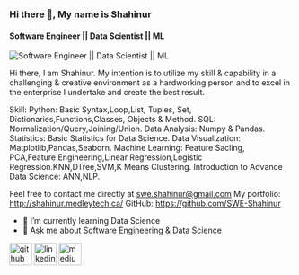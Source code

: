 ### Hi there 👋, My name is Shahinur
#### Software Engineer || Data Scientist || ML 
![Software Engineer || Data Scientist || ML ](https://media.licdn.com/dms/image/D5616AQGjf9fc6luekQ/profile-displaybackgroundimage-shrink_350_1400/0/1694338467471?e=1702512000&v=beta&t=NoSdUQUV1YZ1vZejJTPrxYxaXjpRRl7eDU2spaREZ6g)

Hi there, I am Shahinur. My intention is to utilize my skill & capability in a challenging & creative environment as a hardworking person and to excel in the enterprise I undertake and create the best result.

Skill:
Python: Basic Syntax,Loop,List, Tuples, Set, Dictionaries,Functions,Classes, Objects & Method.
SQL: Normalization/Query,Joining/Union.
Data Analysis: Numpy & Pandas.
Statistics: Basic Statistics for Data Science.
Data Visualization: Matplotlib,Pandas,Seaborn.
Machine Learning: Feature Sacling, PCA,Feature Engineering,Linear Regression,Logistic Regression.KNN,DTree,SVM,K Means Clustering.
Introduction to Advance Data Science: ANN,NLP.

Feel free to contact me directly at swe.shahinur@gmail.com
My portfolio: http://shahinur.medleytech.ca/
GitHub: https://github.com/SWE-Shahinur

- 🌱 I’m currently learning Data Science 
- 💬 Ask me about Software Engineering & Data Science 


[<img src='https://cdn.jsdelivr.net/npm/simple-icons@3.0.1/icons/github.svg' alt='github' height='40'>](https://github.com/https://github.com/SWE-Shahinur)  [<img src='https://cdn.jsdelivr.net/npm/simple-icons@3.0.1/icons/linkedin.svg' alt='linkedin' height='40'>](https://www.linkedin.com/in/https://www.linkedin.com/in/swe-shahinur//)  [<img src='https://cdn.jsdelivr.net/npm/simple-icons@3.0.1/icons/medium.svg' alt='medium' height='40'>](https://medium.com/@swe.shahinur)  

